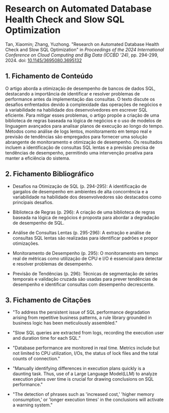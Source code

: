 # Research on Automated Database Health Check and Slow SQL Optimization  

Tan, Xiaomin; Zhang, Yuzhong. "Research on Automated Database Health Check and Slow SQL Optimization" in *Proceedings of the 2024 International Conference on Cloud Computing and Big Data (ICCBD '24)*, pp. 294-299, 2024\. doi: [10.1145/3695080.3695132](https://doi.org/10.1145/3695080.3695132)

## 1\. Fichamento de Conteúdo 

O artigo aborda a otimização de desempenho de bancos de dados SQL, destacando a importância de identificar e resolver problemas de performance antes da implementação das consultas. O texto discute os desafios enfrentados devido à complexidade das operações de negócios e à variabilidade na habilidade dos desenvolvedores em escrever SQL eficiente. Para mitigar esses problemas, o artigo propõe a criação de uma biblioteca de regras baseada na lógica de negócios e o uso de modelos de linguagem avançados para analisar planos de execução ao longo do tempo. Métodos como análise de logs lentos, monitoramento em tempo real e previsão de tendências são empregados para fornecer uma solução abrangente de monitoramento e otimização de desempenho. Os resultados incluem a identificação de consultas SQL lentas e a previsão precisa de tendências de desempenho, permitindo uma intervenção proativa para manter a eficiência do sistema.

## 2\. Fichamento Bibliográfico 

* Desafios na Otimização de SQL (p. 294-295): A identificação de gargalos de desempenho em ambientes de alta concorrência e a variabilidade na habilidade dos desenvolvedores são destacados como principais desafios.

* Biblioteca de Regras (p. 296): A criação de uma biblioteca de regras baseada na lógica de negócios é proposta para abordar a degradação de desempenho de SQL.

* Análise de Consultas Lentas (p. 295-296): A extração e análise de consultas SQL lentas são realizadas para identificar padrões e propor otimizações.

* Monitoramento de Desempenho (p. 295): O monitoramento em tempo real de métricas como utilização de CPU e I/O é essencial para detectar e resolver problemas de desempenho.

* Previsão de Tendências (p. 296): Técnicas de segmentação de séries temporais e validação cruzada são usadas para prever tendências de desempenho e identificar consultas com desempenho decrescente.

## 3\. Fichamento de Citações 

* "To address the persistent issue of SQL performance degradation arising from repetitive business patterns, a rule library grounded in business logic has been meticulously assembled."

* "Slow SQL queries are extracted from logs, recording the execution user and duration time for each SQL."

* "Database performance are monitored in real time. Metrics include but not limited to CPU utilization, I/Os, the status of lock files and the total counts of connection."

* "Manually identifying differences in execution plans quickly is a daunting task. Thus, use of a Large Language Model(LLM) to analyze execution plans over time is crucial for drawing conclusions on SQL performance."

* "The detection of phrases such as 'increased cost,' 'higher memory consumption,' or 'longer execution times' in the conclusions will activate a warning system."